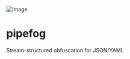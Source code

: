 ![image](https://github.com/user-attachments/assets/3cf550d5-3656-48b9-9a14-4fb893e80db7)

# pipefog
Stream-structured obfuscation for JSON/YAML
